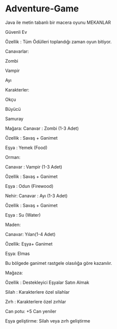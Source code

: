 # Adventure-Game
 Java ile metin tabanlı bir macera oyunu
MEKANLAR

Güvenli Ev

Özellik : Tüm Ödülleri toplandığı zaman oyun bitiyor.

Canavarlar:

Zombi 

Vampir 

Ayı 


Karakterler:

Okçu

Büyücü

Samuray


Mağara:
Canavar : Zombi (1-3 Adet)

Özellik : Savaş + Ganimet

Eşya : Yemek (Food)


Orman:

Canavar : Vampir (1-3 Adet)

Özellik : Savaş + Ganimet

Eşya : Odun (Firewood)


Nehir:
Canavar : Ayı (1-3 Adet)

Özellik : Savaş + Ganimet

Eşya : Su (Water)


Maden:

Canavar: Yılan(1-4 Adet)

Özellik: Eşya+ Ganimet

Eşya: Elmas

Bu bölgede ganimet rastgele olasılığa göre kazanılır.


Mağaza:

Özellik : Destekleyici Eşyalar Satın Almak

Silah : Karakterlere özel silahlar 

Zırh : Karakterlere özel zırhlar

Can potu: +5 Can yeniler

Eşya geliştirme: Silah veya zırh geliştirme



